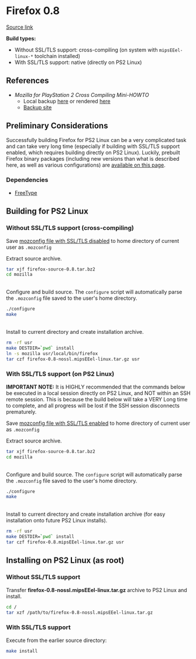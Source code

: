 # Firefox 0.8

[Source link](https://ftp.mozilla.org/pub/firefox/releases/0.8/firefox-source-0.8.tar.bz2)  

**Build types:**
* Without SSL/TLS support: cross-compiling (on system with ```mipsEEel-linux-*``` toolchain installed)
* With SSL/TLS support: native (directly on PS2 Linux)

## References

* *Mozilla for PlayStation 2 Cross Compiling Mini-HOWTO*
  * Local backup [here](moz_cross_1.0.1.html) or rendered [here](https://html-preview.github.io/?url=https://github.com/Bort-Millipede/PS2Linux_BrainDump/blob/main/Software%20Installation/Toolchain/moz_cross_1.0.1.html)
  * [Backup site](http://ps2linux.no-ip.info/playstation2-linux.com/download/mozilla-ps2/moz_cross_1.0.1.html)

## Preliminary Considerations

Successfully building Firefox for PS2 Linux can be a very complicated task and can take very long time (especially if building with SSL/TLS support enabled, which requires building directly on PS2 Linux). Luckily, prebuilt Firefox binary packages (including new versions than what is described here, as well as various configurations) are [available on this page](https://ps2linux.no-ip.info/playstation2-linux.com/projects/mozilla-ps2.html).

### Dependencies

* [FreeType](../FreeType)

## Building for PS2 Linux

### Without SSL/TLS support (cross-compiling)

Save [mozconfig file with SSL/TLS disabled](mozconfig-nossl) to home directory of current user as ```.mozconfig```

Extract source archive.
```bash
tar xjf firefox-source-0.8.tar.bz2
cd mozilla
```

&nbsp;  
Configure and build source. The ```configure``` script will automatically parse the ```.mozconfig``` file saved to the user's home directory.
```bash
./configure
make
```

&nbsp;  
Install to current directory and create installation archive.
```bash
rm -rf usr
make DESTDIR=`pwd` install
ln -s mozilla usr/local/bin/firefox
tar czf firefox-0.8-nossl.mipsEEel-linux.tar.gz usr
```

### With SSL/TLS support (on PS2 Linux)

**IMPORTANT NOTE:** It is HIGHLY recommended that the commands below be executed in a local session directly on PS2 Linux, and NOT within an SSH remote session. This is because the build below will take a VERY Long time to complete, and all progress will be lost if the SSH session disconnects prematurely.

Save [mozconfig file with SSL/TLS enabled](mozconfig-ssl) to home directory of current user as ```.mozconfig```

Extract source archive.
```bash
tar xjf firefox-source-0.8.tar.bz2
cd mozilla
```

&nbsp;  
Configure and build source. The ```configure``` script will automatically parse the ```.mozconfig``` file saved to the user's home directory.
```bash
./configure
make
```

&nbsp;  
Install to current directory and create installation archive (for easy installation onto future PS2 Linux installs).
```bash
rm -rf usr
make DESTDIR=`pwd` install
tar czf firefox-0.8.mipsEEel-linux.tar.gz usr
```

## Installing on PS2 Linux (as root)

### Without SSL/TLS support

Transfer **firefox-0.8-nossl.mipsEEel-linux.tar.gz** archive to PS2 Linux and install.
```bash
cd /
tar xzf /path/to/firefox-0.8-nossl.mipsEEel-linux.tar.gz
```

### With SSL/TLS support

Execute from the earlier source directory:
```bash
make install
```

